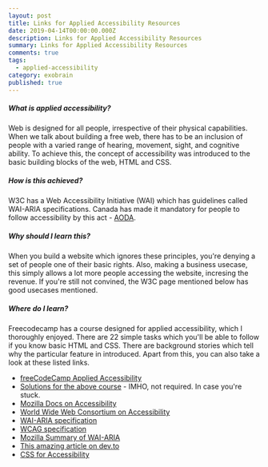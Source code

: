 ```yaml
---
layout: post
title: Links for Applied Accessibility Resources
date: 2019-04-14T00:00:00.000Z
description: Links for Applied Accessibility Resources
summary: Links for Applied Accessibility Resources
comments: true
tags:
  - applied-accessibility
category: exobrain
published: true
---
```

##### What is applied accessibility?
Web is designed for all people, irrespective of their physical capabilities. When we talk about building a free web, there has to be an inclusion of people with a varied range of hearing, movement, sight, and cognitive ability. To achieve this, the concept of accessibility was introduced to the basic building blocks of the web, HTML and CSS. 

##### How is this achieved?
W3C has a Web Accessibility Initiative (WAI) which has guidelines called WAI-ARIA specifications. 
Canada has made it mandatory for people to follow accessibility by this act - [AODA](https://www.aoda.ca/).


##### Why should I learn this?
When you build a website which ignores these principles, you're denying a set of people one of their basic rights.
Also, making a business usecase, this simply allows a lot more people accessing the website, incresing the revenue.
If you're still not convined, the W3C page mentioned below has good usecases mentioned.


##### Where do I learn?
Freecodecamp has a course designed for applied accessibility, which I thoroughly enjoyed. There are 22 simple tasks which you'll be able to follow if you know basic HTML and CSS. There are background stories which tell why the particular feature in introduced.
Apart from this, you can also take a look at these listed links.

 - [freeCodeCamp Applied Accessibility](https://www.freecodecamp.org/learn/)
 - [Solutions for the above course](http://eleftheriabatsou.com/content/freecodecamp-applied-accessibility) - IMHO, not required. In case you're stuck.
 - [Mozilla Docs on Accessibility](https://developer.mozilla.org/en-US/docs/Learn/Accessibility)
 - [World Wide Web Consortium on Accessibility](https://www.w3.org/standards/webdesign/accessibility)
 - [WAI-ARIA specification](https://www.w3.org/WAI/standards-guidelines/aria/)
 - [WCAG specification](https://www.w3.org/WAI/standards-guidelines/wcag/)
 - [Mozilla Summary of WAI-ARIA](https://developer.mozilla.org/en-US/docs/Learn/Accessibility/WAI-ARIA_basics)
 - [This amazing article on dev.to](https://dev.to/mxl/accessibility-for-beginners-with-html-and-css-16j7)
 - [CSS for Accessibility](https://webaim.org/techniques/css/)
